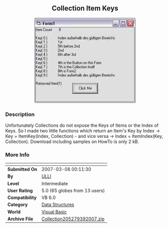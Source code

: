 ﻿<div align="center">

## Collection Item Keys

<img src="PIC200737157228654.JPG">
</div>

### Description



Unfortunately Collections do not expose the Keys of Items or the Index of Keys. So I made two little functions which return an Item's Key by Index -&gt; Key = ItemKey(Index, Collection) - and vice versa -&gt; Index = ItemIndex(Key, Collection). Download including samples on HowTo is only 2 kB.
 
### More Info
 


<span>             |<span>
---                |---
**Submitted On**   |2007-03-08 00:11:30
**By**             |[ULLI](https://github.com/Planet-Source-Code/PSCIndex/blob/master/ByAuthor/ulli.md)
**Level**          |Intermediate
**User Rating**    |5.0 (65 globes from 13 users)
**Compatibility**  |VB 6\.0
**Category**       |[Data Structures](https://github.com/Planet-Source-Code/PSCIndex/blob/master/ByCategory/data-structures__1-33.md)
**World**          |[Visual Basic](https://github.com/Planet-Source-Code/PSCIndex/blob/master/ByWorld/visual-basic.md)
**Archive File**   |[Collection205279392007\.zip](https://github.com/Planet-Source-Code/ulli-collection-item-keys__1-68075/archive/master.zip)








